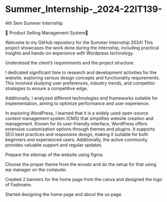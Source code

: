 # Summer_Internship-_2024-22IT139-

4th Sem Summer Internship

🌟 Product Selling Management System🌟

Welcome to my GitHub repository for the Summer Internship 2024! This project showcases the work done during the internship, including practical insights and hands-on experience with Wordpress technology.

Understood the client’s requirements and the project structure.

I dedicated significant time to research and development activities for the website, exploring various design concepts and functionality requirements. This involved studying user preferences, industry trends, and competitor strategies to ensure a competitive edge. 

Additionally, I analyzed different technologies and frameworks suitable for implementation, aiming to optimize performance and user experience.

In exploring WordPress, I learned that it is a widely used open-source content management system (CMS) that simplifies website creation and management. Known for its user-friendly interface, WordPress offers extensive customization options through themes and plugins. It supports SEO best practices and responsive design, making it suitable for both beginners and experienced users. Additionally, the active community provides valuable support and regular updates.

Prepare the sitemap of the website using figma.

Choose the proper theme from the envato and do the setup for that using wp manager on the computer.

Created 2 banners for the home page from the canva and designed the logo of Fashnaire.
 
Started designing the home page and about the us page.





